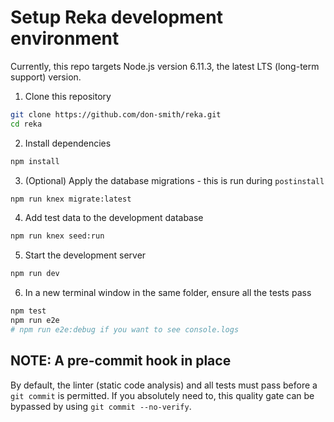# Setup Reka development environment

Currently, this repo targets Node.js version 6.11.3, the latest LTS (long-term support) version.

1. Clone this repository

  ```sh
  git clone https://github.com/don-smith/reka.git
  cd reka
  ```

2. Install dependencies

  ```sh
  npm install
  ```

3. (Optional) Apply the database migrations - this is run during `postinstall`

  ```sh
  npm run knex migrate:latest
  ```

4. Add test data to the development database

  ```sh
  npm run knex seed:run
  ```

5. Start the development server

  ```sh
  npm run dev
  ```

6. In a new terminal window in the same folder, ensure all the tests pass

  ```sh
  npm test
  npm run e2e
  # npm run e2e:debug if you want to see console.logs
  ```


## NOTE: A pre-commit hook in place

By default, the linter (static code analysis) and all tests must pass before a `git commit` is permitted. If you absolutely need to, this quality gate can be bypassed by using `git commit --no-verify`.

